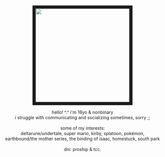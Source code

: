 <p align="center">
<img src="https://files.catbox.moe/hjjorr.gif" width="300" height="300" border="10"/>
</p>
<p align="center">
hello! ^.^ i'm 16yo & nonbinary
<br>
i struggle with communicating and socializing sometimes, sorry ;;
<br>
<br>
some of my interests:
<br>
deltarune/undertale, super mario, kirby, splatoon, pokémon, 
<br>
earthbound/the mother series, the binding of isaac, homestuck, south park
<br>
<br>
dni: proship & tcc.
</p>
